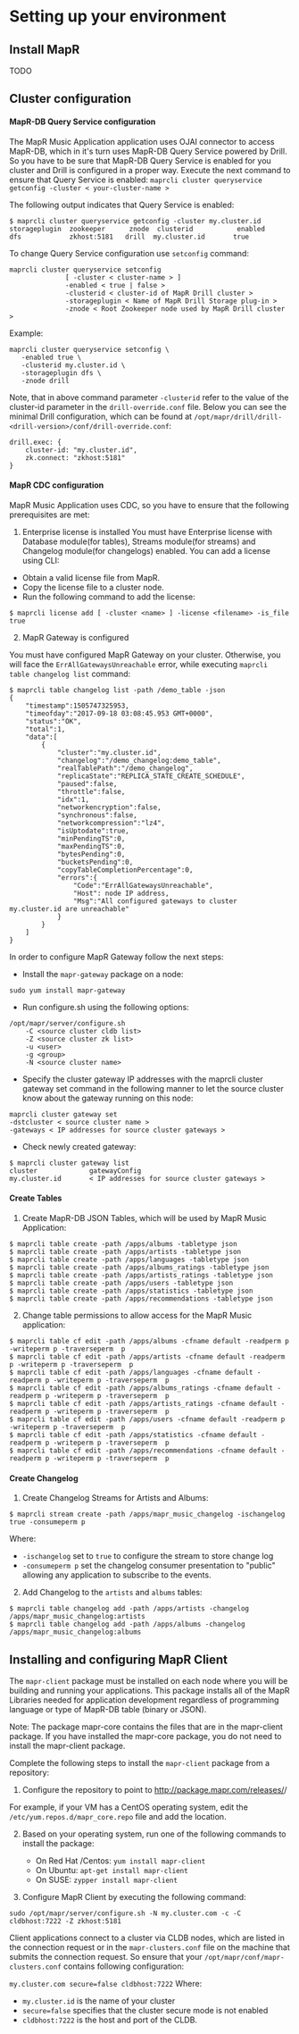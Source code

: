 # Setting up your environment

## Install MapR

TODO

## Cluster configuration

#### MapR-DB Query Service configuration

The MapR Music Application application uses OJAI connector to access MapR-DB, which in it's turn uses MapR-DB Query Service powered 
by Drill. So you have to be sure that MapR-DB Query Service is enabled for you cluster and Drill is configured in a 
proper way. Execute the next command to ensure that Query Service is enabled:
`maprcli cluster queryservice getconfig -cluster < your-cluster-name >`

The following output indicates that Query Service is enabled:
```
$ maprcli cluster queryservice getconfig -cluster my.cluster.id
storageplugin  zookeeper      znode  clusterid           enabled  
dfs            zkhost:5181   drill  my.cluster.id       true   
```

To change Query Service configuration use `setconfig` command:

```
maprcli cluster queryservice setconfig 
              [ -cluster < cluster-name > ]
              -enabled < true | false >
              -clusterid < cluster-id of MapR Drill cluster >
              -storageplugin < Name of MapR Drill Storage plug-in >
              -znode < Root Zookeeper node used by MapR Drill cluster >
```

Example:
```
maprcli cluster queryservice setconfig \
   -enabled true \
   -clusterid my.cluster.id \
   -storageplugin dfs \
   -znode drill
```

Note, that in above command parameter `-clusterid`  refer to the value of the cluster-id parameter in the 
`drill-override.conf` file. Below you can see the minimal Drill configuration, which can be found at 
`/opt/mapr/drill/drill-<drill-version>/conf/drill-override.conf`:
```
drill.exec: {
	cluster-id: "my.cluster.id",
 	zk.connect: "zkhost:5181"
}
```

#### MapR CDC configuration

MapR Music Application uses CDC, so you have to ensure that the following prerequisites are met:
1. Enterprise license is installed
You must have Enterprise license with Database module(for tables), Streams module(for streams) and Changelog module(for 
changelogs) enabled. You can add a license using CLI:
* Obtain a valid license file from MapR.
* Copy the license file to a cluster node.
* Run the following command to add the license:
```
$ maprcli license add [ -cluster <name> ] -license <filename> -is_file true
```

2. MapR Gateway is configured

You must have configured MapR Gateway on your cluster. Otherwise, you will face the `ErrAllGatewaysUnreachable` error, 
while executing `maprcli table changelog list` command:
```
$ maprcli table changelog list -path /demo_table -json
{
	"timestamp":1505747325953,
	"timeofday":"2017-09-18 03:08:45.953 GMT+0000",
	"status":"OK",
	"total":1,
	"data":[
		{
			"cluster":"my.cluster.id",
			"changelog":"/demo_changelog:demo_table",
			"realTablePath":"/demo_changelog",
			"replicaState":"REPLICA_STATE_CREATE_SCHEDULE",
			"paused":false,
			"throttle":false,
			"idx":1,
			"networkencryption":false,
			"synchronous":false,
			"networkcompression":"lz4",
			"isUptodate":true,
			"minPendingTS":0,
			"maxPendingTS":0,
			"bytesPending":0,
			"bucketsPending":0,
			"copyTableCompletionPercentage":0,
			"errors":{
				"Code":"ErrAllGatewaysUnreachable",
				"Host": node IP address,
				"Msg":"All configured gateways to cluster my.cluster.id are unreachable"
			}
		}
	]
}
```

In order to configure MapR Gateway follow the next steps:
* Install the `mapr-gateway` package on a node:
```
sudo yum install mapr-gateway
```
* Run configure.sh using the following options:
```
/opt/mapr/server/configure.sh 
    -C <source cluster cldb list> 
    -Z <source cluster zk list> 
    -u <user> 
    -g <group> 
    -N <source cluster name>
```

* Specify the cluster gateway IP addresses with the maprcli cluster gateway set command in the following manner to let 
the source cluster know about the gateway running on this node:
```
maprcli cluster gateway set 
-dstcluster < source cluster name > 
-gateways < IP addresses for source cluster gateways >
```

* Check newly created gateway:
```
$ maprcli cluster gateway list
cluster             gatewayConfig  
my.cluster.id       < IP addresses for source cluster gateways >
```

#### Create Tables

1. Create MapR-DB JSON Tables, which will be used by MapR Music Application:
```
$ maprcli table create -path /apps/albums -tabletype json
$ maprcli table create -path /apps/artists -tabletype json
$ maprcli table create -path /apps/languages -tabletype json
$ maprcli table create -path /apps/albums_ratings -tabletype json
$ maprcli table create -path /apps/artists_ratings -tabletype json
$ maprcli table create -path /apps/users -tabletype json
$ maprcli table create -path /apps/statistics -tabletype json
$ maprcli table create -path /apps/recommendations -tabletype json

```

2. Change table permissions to allow access for the MapR Music application:
```
$ maprcli table cf edit -path /apps/albums -cfname default -readperm p -writeperm p -traverseperm  p
$ maprcli table cf edit -path /apps/artists -cfname default -readperm p -writeperm p -traverseperm  p
$ maprcli table cf edit -path /apps/languages -cfname default -readperm p -writeperm p -traverseperm  p
$ maprcli table cf edit -path /apps/albums_ratings -cfname default -readperm p -writeperm p -traverseperm  p
$ maprcli table cf edit -path /apps/artists_ratings -cfname default -readperm p -writeperm p -traverseperm  p
$ maprcli table cf edit -path /apps/users -cfname default -readperm p -writeperm p -traverseperm  p
$ maprcli table cf edit -path /apps/statistics -cfname default -readperm p -writeperm p -traverseperm  p
$ maprcli table cf edit -path /apps/recommendations -cfname default -readperm p -writeperm p -traverseperm  p
```

#### Create Changelog

1. Create Changelog Streams for Artists and Albums:
```
$ maprcli stream create -path /apps/mapr_music_changelog -ischangelog true -consumeperm p
```

Where:
* `-ischangelog` set to `true` to configure the stream to store change log
* `-consumeperm p` set the changelog consumer presentation to "public" allowing any application to subscribe to the events.

2. Add Changelog to the `artists` and `albums` tables:
```
$ maprcli table changelog add -path /apps/artists -changelog /apps/mapr_music_changelog:artists
$ maprcli table changelog add -path /apps/albums -changelog /apps/mapr_music_changelog:albums
```


## Installing and configuring MapR Client

The `mapr-client` package must be installed on each node where you will be building and running your applications. 
This package installs all of the MapR Libraries needed for application development regardless of programming language or 
type of MapR-DB table (binary or JSON).

Note: The package mapr-core contains the files that are in the mapr-client package. 
If you have installed the mapr-core package, you do not need to install the mapr-client package.

Complete the following steps to install the `mapr-client` package from a repository:
1. Configure the repository to point to http://package.mapr.com/releases/<release version>/<operating system> 

For example, if your VM has a CentOS operating system, edit the `/etc/yum.repos.d/mapr_core.repo` file and add the 
location.

2. Based on your operating system, run one of the following commands to install the package:
   * On Red Hat /Centos: `yum install mapr-client`
   * On Ubuntu: `apt-get install mapr-client`
   * On SUSE: `zypper install mapr-client`
   
3. Configure MapR Client by executing the following command:
 
 ```
 sudo /opt/mapr/server/configure.sh -N my.cluster.com -c -C cldbhost:7222 -Z zkhost:5181
 ```
    
Client applications connect to a cluster via CLDB nodes, which are listed in the connection request or in the 
`mapr-clusters.conf` file on the machine that submits the connection request. 
So ensure that your `/opt/mapr/conf/mapr-clusters.conf` contains following configuration:

`my.cluster.com secure=false cldbhost:7222`
Where:

* `my.cluster.id` is the name of your cluster
* `secure=false` specifies that the cluster secure mode is not enabled
* `cldbhost:7222` is the host and port of the CLDB.

